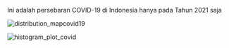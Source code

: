 Ini adalah persebaran COVID-19 di Indonesia hanya pada Tahun 2021 saja

![distribution_mapcovid19](https://github.com/user-attachments/assets/96ea7c7e-6f91-41fc-b108-7aad97371b1b)

![histogram_plot_covid](https://github.com/user-attachments/assets/81edf81c-a69f-4911-8d7b-8007a411766c)
